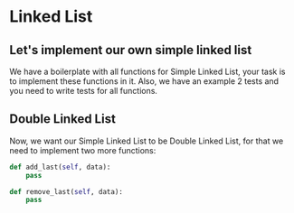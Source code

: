 # Linked List

## Let's implement our own simple linked list

We have a boilerplate with all functions for Simple Linked List, your task is to implement these functions in it. Also, we have an example 2 tests and you need to write tests for all functions.  

## Double Linked List

Now,  we want our Simple Linked List to be Double Linked List, for that we need to implement two more functions:

```python
def add_last(self, data):
    pass

def remove_last(self, data):
    pass

```
